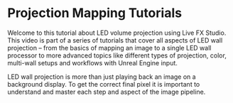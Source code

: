 # Projection Mapping Tutorials

Welcome to this tutorial about LED volume projection using Live FX Studio. This video is part of a series of tutorials that cover all aspects of LED wall projection – from the basics of mapping an image to a single LED wall processor to more advanced topics like different types of projection, color, multi-wall setups and workflows with Unreal Engine input.

LED wall projection is more than just playing back an image on a background display. To get the correct final pixel it is important to understand and master each step and aspect of the image pipeline.
